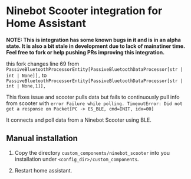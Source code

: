 # Ninebot Scooter integration for Home Assistant

**NOTE: This is integration has some known bugs in it and is in an alpha state. It is also a bit stale in development due to lack of mainatiner time. Feel free to fork or help pushing PRs improving this integration.** 


this fork changes line 69 from
`PassiveBluetoothProcessorEntity[PassiveBluetoothDataProcessor[str | int | None]],` to
`PassiveBluetoothProcessorEntity[PassiveBluetoothDataProcessor[str | int | None,1]],` 

This fixes issue and scooter pulls data  but fails to continuously pull info from scooter with `error Failure while polling. TimeoutError: Did not get a response on Packet[PC -> ES_BLE, cmd=INIT, idx=00]`

It connects and poll data from a Ninebot Scooter using BLE.

## Manual installation

1. Copy the directory `custom_components/ninebot_scooter` into you installation under
   `<config_dir>/custom_components`.

2. Restart home assistant.

